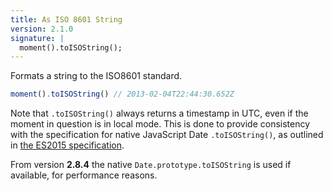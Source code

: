 ```yaml
---
title: As ISO 8601 String
version: 2.1.0
signature: |
  moment().toISOString();
---
```


Formats a string to the ISO8601 standard.

```javascript
moment().toISOString() // 2013-02-04T22:44:30.652Z
```

Note that ``.toISOString()`` always returns a timestamp in UTC, even if the moment in question is in local mode.
This is done to provide consistency with the specification for native JavaScript Date ``.toISOString()``, as outlined in 
[ the ES2015 specification](https://www.ecma-international.org/ecma-262/6.0/#sec-date.prototype.toisostring).

From version **2.8.4** the native `Date.prototype.toISOString` is used if
available, for performance reasons.
